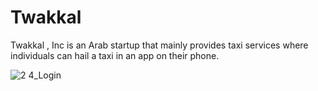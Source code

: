 # Twakkal
Twakkal , Inc is an Arab startup that mainly provides taxi services where individuals can hail a taxi in an app on their phone.


![2 4_Login](https://github.com/saadork/Twakkal/assets/82217234/04ec3c71-3a3f-454b-9e3d-7cb21dc1d1d8)
